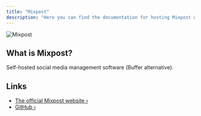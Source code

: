 ```yaml
---
title: "Mixpost"
description: "Here you can find the documentation for hosting Mixpost with Coolify."
---
```



![Mixpost](https://raw.githubusercontent.com/inovector/mixpost/main/art/logo.svg)

## What is Mixpost?

Self-hosted social media management software (Buffer alternative).

## Links

- [The official Mixpost website ›](https://mixpost.app/)
- [GitHub ›](https://github.com/inovector/mixpost)
